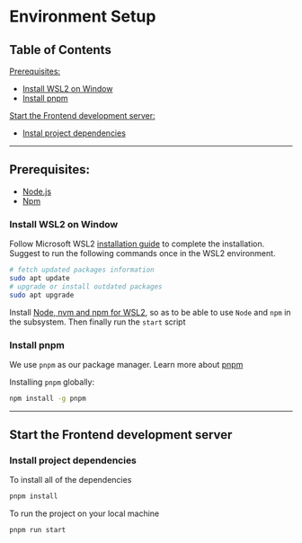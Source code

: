 # Environment Setup

## Table of Contents

[Prerequisites:](#prerequisites)

- [Install WSL2 on Window](#install-wsl2-on-window)
- [Install pnpm](#install-pnpm)

[Start the Frontend development server:](#Start-the-Frontend-development-server:)
- [Instal project dependencies](#install-project-dependencies)

<hr>

## Prerequisites:

- [Node.js](https://nodejs.org/en/download/)
- [Npm](https://docs.npmjs.com/downloading-and-installing-node-js-and-npm)

### Install WSL2 on Window

Follow Microsoft WSL2 [installation guide](https://docs.microsoft.com/en-us/windows/wsl/install-win10) to complete the installation. Suggest to run the following commands once in the WSL2 environment.

```bash
# fetch updated packages information
sudo apt update
# upgrade or install outdated packages
sudo apt upgrade
```

Install [Node, nvm and npm for WSL2](https://docs.microsoft.com/en-us/windows/dev-environment/javascript/nodejs-on-wsl#install-nvm-nodejs-and-npm), so as to be able to use `Node` and `npm` in the subsystem. Then finally run the `start` script


### Install pnpm

We use `pnpm` as our package manager. 
Learn more about [pnpm](https://pnpm.io/motivation)

Installing `pnpm` globally:

```bash
npm install -g pnpm
```

<hr>

## Start the Frontend development server

### Install project dependencies

To install all of the dependencies

```bash
pnpm install
```

To run the project on your local machine

```bash
pnpm run start
```


